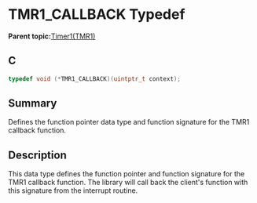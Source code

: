 # TMR1\_CALLBACK Typedef

**Parent topic:**[Timer1\(TMR1\)](GUID-FBA83258-F84E-46B4-9CAA-9B5B03A70F0B.md)

## C

```c
typedef void (*TMR1_CALLBACK)(uintptr_t context);

```

## Summary

Defines the function pointer data type and function signature for the TMR1 callback function.

## Description

This data type defines the function pointer and function signature for the TMR1 callback function. The library will call back the client's function with this signature from the interrupt routine.

